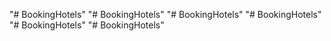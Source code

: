 "# BookingHotels" 
"# BookingHotels" 
"# BookingHotels" 
"# BookingHotels" 
"# BookingHotels" 
"# BookingHotels" 

